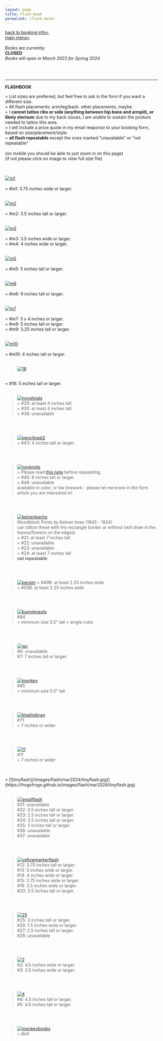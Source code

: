 ```yaml
---
layout: page
title: Flash-book
permalink: /flash-book/
---
```

<a href="/booking-info">back to booking info< </a>  
<a href="/">main menu< </a>  
<br>
Books are currently:  
**CLOSED**  
*Books will open in March 2023 for Spring 2024*    

<!-- *-  Books will next open in early August for mid-August thru September 2023 in Philly-*  -->
<!-- *- see <a href="/booking-info">booking info page</a> for booking form link -*   -->
<br><br>
- - - 
**FLASHBOOK**  
  
= List sizes are preferred, but feel free to ask in the form if you want a different size.  
= All flash placements: arm/leg/back. other placements, maybe.  
= I **cannot tattoo ribs or side (anything between hip bone and armpit), or likely sternum** due to my back issues, I am unable to sustain the posture needed to tattoo this area.  
= I will include a price quote in my email response to your booking form, based on size/placement/style.  
= **all flash repeatable** except the ones marked "unavailable" or "not repeatable"  
<br>
(on mobile you should be able to just zoom in on this page)  
(if not please click on image to view full size file)  
<br><br>

[![m1](/images/flash/mar2024/mar2024_1.jpg)](https://frogsfrogs.github.io/images/flash/mar2024/mar2024_1.jpg)  
<br>
= #m1: 3.75 inches wide or larger.  
<br>

[![m2](/images/flash/mar2024/mar2024_2.jpg)](https://frogsfrogs.github.io/images/flash/mar2024/mar2024_2.jpg)  
<br>
= #m2: 3.5 inches tall or larger.  
<br>

[![m3](/images/flash/mar2024/mar2024_3.jpg)](https://frogsfrogs.github.io/images/flash/mar2024/mar2024_3.jpg)  
<br>
= #m3: 3.5 inches wide or larger.  
= #m4: 4 inches wide or larger.  
<br>

[![m5](/images/flash/mar2024/mar2024_5.jpg)](https://frogsfrogs.github.io/images/flash/mar2024/mar2024_5.jpg)  
<br>
= #m5: 5 inches tall or larger.  
<br>

[![m6](/images/flash/mar2024/mar2024_6.jpg)](https://frogsfrogs.github.io/images/flash/mar2024/mar2024_6.jpg)  
<br>
= #m6: 9 inches tall or larger.   
<br>

[![m7](/images/flash/mar2024/mar2024_7.jpg)](https://frogsfrogs.github.io/images/flash/mar2024/mar2024_7.jpg)  
<br>
= #m7: 3 x 4 inches or larger.  
= #m8: 5 inches tall or larger.  
= #m9: 3.25 inches tall or larger.   
<br>

[![m10](/images/flash/mar2024/mar2024_10.jpg)](https://frogsfrogs.github.io/images/flash/mar2024/mar2024_10.jpg)  
<br>
= #m10: 4 inches tall or larger.  
<br>

> [![18](/images/flash/May2023/18.jpg)](https://frogsfrogs.github.io/images/flash/May2023/18.jpg)  
<br>
= #18: 5 inches tall or larger.  
<br>
<br>

> [![novshoals](/images/flash/Nov2023/nov2023shoals.jpg)](https://frogsfrogs.github.io/images/flash/Nov2023/nov2023shoals.jpg)  
= #29: at least 4 inches tall  
= #30: at least 4 inches tall  
= #38: unavailable  
<br>
<br>

> [![pencilnast2](/images/flash/Nov2023/pencilnast2.jpg)](https://frogsfrogs.github.io/images/flash/Nov2023/pencilnast2.jpg)  
= #43: 4 inches tall or larger.
<br>
<br>

> [![novknots](/images/flash/Nov2023/nov2023-knots.jpg)](https://frogsfrogs.github.io/images/flash/Nov2023/nov2023-knots.jpg)  
= Please read <a href="/red-seal">this note</a> before requesting.  
= #45: 8 inches tall or larger.  
= #48: unavailable  
available in color, or bw linework - please let me know in the form which you are interested in!
<br>
<br>

> [![keinenkacho](/images/flash/KeinenImao/KeinenKacho.jpg)](https://frogsfrogs.github.io/images/flash/KeinenImao/KeinenKacho.jpg)  
Woodblock Prints by Keinen Imao (1845 - 1924)  
can tattoo these with the rectangle border or without (will draw in the leaves/flowers on the edges)  
= #21: at least 7 inches tall  
= #22: unavailable  
= #23: unavailable  
= #24: at least 7 inches tall  
**not repeatable**  
<br>
<br>

>[![persim](/images/flash/Nov2023/49.jpg)](https://frogsfrogs.github.io/images/flash/Nov2023/49.jpg) 
= #49B: at least 2.25 inches wide  
= #50B: at least 2.25 inches wide  
<br>
<br>

> [![bunnienauts](/images/flash/April2023/bunnienauts.jpg)](https://frogsfrogs.github.io/images/flash/April2023/bunnienauts.jpg)  
#84    
= minimum size 5.5" tall 
= single color  

<br>
<br>

> [![wc](/images/flash/May2023/whitecurrants.jpg)](https://frogsfrogs.github.io/images/flash/May2023/whitecurrants.jpg)  
#6: unavailable  
#7: 7 inches tall or larger.
<br>
<br>


> [![monkey](/images/flash/April2023/monkey-2.jpg)](https://frogsfrogs.github.io/images/flash/April2023/monkey-2.jpg)  
#85    
= minimum size 5.5" tall
<br>
<br>

> [![khalilgibran](/images/flash/Jan2023/4a.jpg)](https://frogsfrogs.github.io/images/flash/Jan2023/4a.jpg)  
#71    
= 7 inches or wider

<br>
<br>

> [![11](/images/flash/May2023/11.jpg)](https://frogsfrogs.github.io/images/flash/May2023/11.jpg)  
#11    
= 7 inches or wider

<br>
<br>
> [![tinyflash](/images/flash/mar2024/tinyflash.jpg)](https://frogsfrogs.github.io/images/flash/mar2024/tinyflash.jpg)  
<br>
<br>

> [![smallflash](/images/flash/Nov2023/smallflash.jpg)](https://frogsfrogs.github.io/images/flash/Nov2023/smallflash.jpg)  
#31: unavailable  
#32: 3.5 inches tall or larger.  
#33: 2.5 inches tall or larger.  
#34: 3.5 inches tall or larger.  
#35: 3 inches tall or larger.  
#36: unavailable  
#37: unavailable  
<br>
<br>

> [![yellowmarkerflash](/images/flash/Aug2023/yellowflash.jpg)](https://frogsfrogs.github.io/images/flash/Aug2023/yellowflash.jpg)  
#12: 3.75 inches tall or larger.  
#13: 5 inches wide or larger.  
#14: 4 inches wide or larger.  
#15: 2.75 inches wide or larger.  
#19: 3.5 inches wide or larger.<!-- booked once -->  
#20: 3.5 inches tall or larger.  
<br>
<br>

> [![25](/images/flash/Aug2023/25.jpg)](https://frogsfrogs.github.io/images/flash/Aug2023/25.jpg)  
#25: 3 inches tall or larger.<!-- booked once -->  
#26: 1.5 inches wide or larger.  
#27: 2.5 inches tall or larger.  
#28: unavailable  
<br>
<br>

> [![2](/images/flash/May2023/2.jpg)](https://frogsfrogs.github.io/images/flash/May2023/2.jpg)  
#2: 4.5 inches wide or larger.<!-- booked once -->  
#3: 3.5 inches wide or larger.  
<br>
<br>

> [![4](/images/flash/May2023/4.jpg)](https://frogsfrogs.github.io/images/flash/May2023/4.jpg)  
#4: 4.5 inches tall or larger.  
#5: 4.5 inches tall or larger.  <!-- booked once -->
<br>
<br>


> [![monkeyboobs](/images/flash/May2023/86.jpg)](https://frogsfrogs.github.io/images/flash/May2023/86.jpg)  
= #m1  














